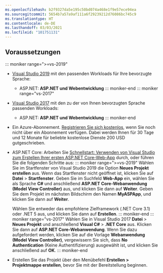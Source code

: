 ```yaml
---
ms.openlocfilehash: b2f9327da5e195c50bd074a468e1f9e57ece94ea
ms.sourcegitcommit: 5654b7a57a9af111a6f29239212d76086bc745c9
ms.translationtype: HT
ms.contentlocale: de-DE
ms.lasthandoff: 03/03/2021
ms.locfileid: "101751131"
---
```

## <a name="prerequisites"></a>Voraussetzungen

::: moniker range=">=vs-2019"

* [Visual Studio 2019](https://visualstudio.microsoft.com/downloads) mit den passenden Workloads für Ihre bevorzugte Sprache:
  * ASP.NET: **ASP.NET und Webentwicklung**
::: moniker-end
::: moniker range="vs-2017"
* [Visual Studio 2017](https://visualstudio.microsoft.com/vs/older-downloads/?utm_medium=microsoft&utm_source=docs.microsoft.com&utm_campaign=vs+2017+download) mit den zu der von Ihnen bevorzugten Sprache passenden Workloads:
  * ASP.NET: **ASP.NET und Webentwicklung**
::: moniker-end

* Ein Azure-Abonnement. [Registrieren Sie sich kostenlos](https://azure.microsoft.com/free/dotnet/), wenn Sie noch nicht über ein Abonnement verfügen. Dabei werden Ihnen für 30 Tage und 12 Monate für beliebte kostenlose Dienste 200 USD gutgeschrieben.

* ASP.NET Core: Arbeiten Sie [Schnellstart: Verwenden von Visual Studio zum Erstellen Ihrer ersten ASP.NET Core-Web-App](../../ide/quickstart-aspnet-core.md) durch, oder führen Sie die folgenden Schritte aus:
  ::: moniker range=">=vs-2019"
  Wählen Sie im Startfenster von Visual Studio 2019 die Option **Neues Projekt erstellen** aus. Wenn das Startfenster nicht geöffnet ist, klicken Sie auf **Datei** > **Startfenster**. Geben Sie im Suchfeld **Web-App** ein, wählen Sie als Sprache **C#** und anschließend **ASP.NET Core-Webanwendung (Model View Controller)** aus, und klicken Sie dann auf **Weiter**. Geben Sie dem Projekt im nächsten Bildschirm den Namen **MyASPApp**, und klicken Sie dann auf **Weiter**.

  Wählen Sie entweder das empfohlene Zielframework (.NET Core 3.1) oder .NET 5 aus, und klicken Sie dann auf **Erstellen**.
  ::: moniker-end
  ::: moniker range="vs-2017"
  Wählen Sie in Visual Studio 2017 **Datei** > **Neues Projekt** und anschließend **Visual C#**  >  **.NET Core** aus. Klicken Sie dann auf **ASP.NET Core-Webanwendung**. Wenn Sie dazu aufgefordert werden, klicken Sie auf die Vorlage **Webanwendung (Model View Controller)**, vergewissern Sie sich, dass **No Authentication** (Keine Authentifizierung) ausgewählt ist, und klicken Sie anschließend auf **OK**.
  ::: moniker-end

* Erstellen Sie das Projekt über den Menübefehl **Erstellen > Projektmappe erstellen**, bevor Sie mit der Bereitstellung beginnen.